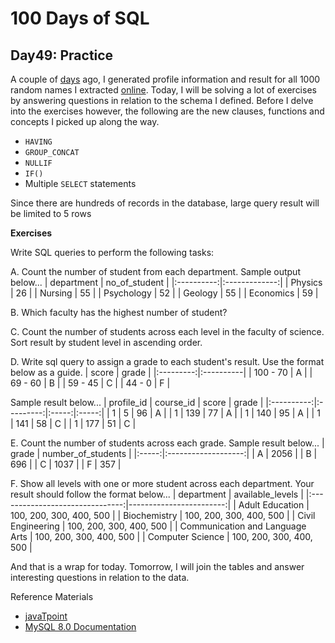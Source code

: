 # 100 Days of SQL
## Day49: Practice 

A couple of [days](https://github.com/Oyebamiji-Micheal/100-Days-of-SQL-Beginner-to-Advance/tree/master/Log/days/day47) ago, I generated profile information and result for all 1000 random names I extracted [online](https://1000randomnames.com/). Today, I will be solving a lot of exercises by answering questions in relation to the schema I defined. Before I delve into the exercises however, the following are the new clauses, functions and concepts I picked up along the way.

- `HAVING` 
- `GROUP_CONCAT`
- `NULLIF`
- `IF()`
- Multiple `SELECT` statements
  
Since there are hundreds of records in the database, large query result will be limited to 5 rows

**Exercises**

Write SQL queries to perform the following tasks:

A. Count the number of student from each department. Sample output below...
| department | no_of_student |
|:----------:|:-------------:|
| Physics    |            26 |
| Nursing    |            55 |
| Psychology |            52 |
| Geology    |            55 |
| Economics  |            59 |

B. Which faculty has the highest number of student?

C. Count the number of students across each level in the faculty of science. Sort result by student level in ascending order.

D. Write sql query to assign a grade to each student's result. Use the format below as a guide.
|    score  |   grade   |
|:---------:|:----------|
| 100 - 70  |   A       |
| 69 - 60   |   B       |
| 59 - 45   |   C       |
| 44 - 0    |   F       |

Sample result below...
| profile_id | course_id | score | grade |
|:----------:|:---------:|:-----:|:-----:|
|          1 |         5 |    96 | A     |
|          1 |       139 |    77 | A     |
|          1 |       140 |    95 | A     |
|          1 |       141 |    58 | C     |
|          1 |       177 |    51 | C     |

E. Count the number of students across each grade. Sample result below...
| grade | number_of_students  |
|:-----:|:-------------------:|
| A     |                2056 |
| B     |                 696 |
| C     |                1037 |
| F     |                 357 |


F. Show all levels with one or more student across each department. Your result should follow the format below...
| department                      | available_levels        |
|:-------------------------------:|------------------------:|
| Adult Education                 | 100, 200, 300, 400, 500 |
| Biochemistry                    | 100, 200, 300, 400, 500 |
| Civil Engineering               | 100, 200, 300, 400, 500 |
| Communication and Language Arts | 100, 200, 300, 400, 500 |
| Computer Science                | 100, 200, 300, 400, 500 |

And that is a wrap for today. Tomorrow, I will join the tables and answer interesting questions in relation to the data. 

Reference Materials
- [javaTpoint](https://www.javatpoint.com/mysql)
- [MySQL 8.0 Documentation](https://dev.mysql.com/doc/refman/8.0/en/preface.html)